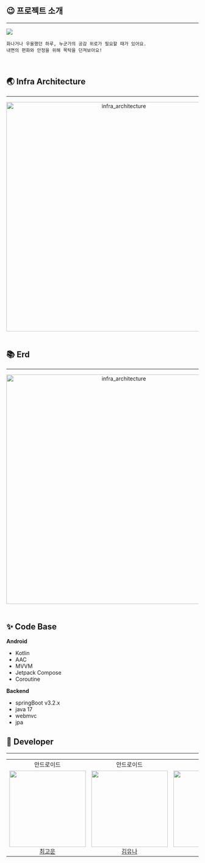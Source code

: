 ## 😉 프로젝트 소개

<hr>
<img src="https://github.com/unithon-11th-2team/.github/assets/50691225/3113951a-1197-45f4-9b19-8714853cfebe"/>

```
화나거나 우울했던 하루, 누군가의 공감 위로가 필요할 때가 있어요.
내면의 편화와 안정을 위해 목탁을 던져보아요!
```

<br>

[//]: # (## 💫 주요 기능 소개)

[//]: # (<hr>)

[//]: # (발표 ppt 내용 보고 추가 예정)

## 🌏 Infra Architecture

<hr>
<div align="center">
    <img width="600"  alt="infra_architecture" src="https://github.com/unithon-11th-2team/.github/assets/50691225/98ef0f1e-00ae-4425-83c4-2949232bbece">
</div>
<br>

## 📚 Erd

<hr>
<div align="center">
    <img width="600"  alt="infra_architecture" src="https://github.com/unithon-11th-2team/.github/assets/50691225/23db7d61-88cf-4db1-b935-2a26806183c9">
</div>
<br>

## ✨ Code Base

**Android**
- Kotlin
- AAC
- MVVM
- Jetpack Compose
- Coroutine

**Backend**
- springBoot v3.2.x
- java 17
- webmvc
- jpa

## 🙋 Developer

<hr>

<table style="font-size: 15px">
<tr align="center">
    <td>안드로이드</td>
    <td>안드로이드</td>
    <td>서버</td>
    <td>서버</td>
</tr>

<tr>
    <td align=center>
    <a href="https://github.com/gowoon-choi"> 
        <img src="https://avatars.githubusercontent.com/u/40175383?v=4" width="200px"/>
        <br/>
        최고운
    </a>
  </td>
    <td align=center>
    <a href="https://github.com/yunakim2"> 
        <img src="https://avatars.githubusercontent.com/u/45454585?v=4" width="200px"/>
        <br/>
        김유나
    </a>
  </td>
  <td align=center>
    <a href="https://github.com/thgr8ganzi">
        <img src="https://avatars.githubusercontent.com/u/91363333?v=4" width="200px"/>
        <br/>
        이지수
    </a>
  </td>

  <td align=center>
    <a href="https://github.com/DongGeon0908">
        <img src="https://avatars.githubusercontent.com/u/50691225?v=4" width="200px"/>
        <br/>
        김동건
    </a>
  </td>

</tr>
</table>
<br>
